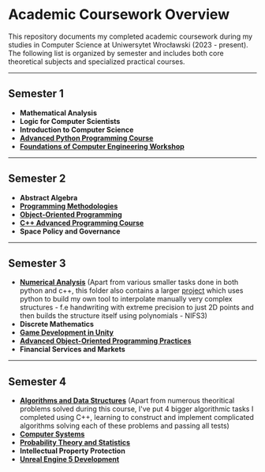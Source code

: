 # Academic Coursework Overview

This repository documents my completed academic coursework during my studies in Computer Science at Uniwersytet Wrocławski (2023 - present). The following list is organized by semester and includes both core theoretical subjects and specialized practical courses.  


---

## **Semester 1**
- **Mathematical Analysis** 
- **Logic for Computer Scientists** 
- **Introduction to Computer Science** 
- [**Advanced Python Programming Course**](https://github.com/kornelorawczak/Advanced-Python-Course) 
- [**Foundations of Computer Engineering Workshop**](https://github.com/kornelorawczak/PyGame-Group-Project) 

---

## **Semester 2**
- **Abstract Algebra** 
- [**Programming Methodologies**](https://github.com/kornelorawczak/Advanced-Ocaml-Course)
- [**Object-Oriented Programming**](https://github.com/kornelorawczak/OOP-Course) 
- [**C++ Advanced Programming Course**](https://github.com/kornelorawczak/Advanced-CPP-Course) 
- **Space Policy and Governance** 

---

## **Semester 3**
- [**Numerical Analysis**](https://github.com/kornelorawczak/University-Overview/tree/main/Numerical%20Analysis) (Apart from various smaller tasks done in both python and c++, this folder also contains a larger [project](https://github.com/kornelorawczak/University-Overview/tree/main/Numerical%20Analysis/konkurs1) which uses python to build my own tool to interpolate manually very complex structures - f.e handwriting with extreme precision to just 2D points and then builds the structure itself using polynomials - NIFS3)
- **Discrete Mathematics** 
- [**Game Development in Unity**](https://github.com/kornelorawczak/Unity-Advanced-Course) 
- [**Advanced Object-Oriented Programming Practices**](https://github.com/kornelorawczak/University-Overview/tree/main/Advanced%20Object%20Oriented%20Programming%20Practices) 
- **Financial Services and Markets** 

---

## **Semester 4**
- [**Algorithms and Data Structures**](https://github.com/kornelorawczak/University-Overview/tree/main/Algorithms%20and%20Data%20Structures) (Apart from numerous theoritical problems solved during this course, I've put 4 bigger algorithmic tasks I completed using C++, learning to construct and implement complicated algorithms solving each of these problems and passing all tests) 
- [**Computer Systems**](https://github.com/kornelorawczak/University-Overview/tree/main/Computer%20Systems) 
- [**Probability Theory and Statistics**](https://github.com/kornelorawczak/University-Overview/tree/main/Probability%20Theory%20and%20Statistics) 
- **Intellectual Property Protection** 
- [**Unreal Engine 5 Development**](https://github.com/kornelorawczak/Unreal-Engine-5-Course)
